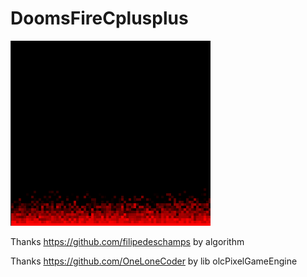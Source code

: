 # DoomsFireCplusplus

![](https://github.com/fernandomflopes/DoomsFireCplusplus/blob/master/DoomsFire/repomedia/doomsfire.png)



Thanks https://github.com/filipedeschamps by algorithm

Thanks https://github.com/OneLoneCoder by lib olcPixelGameEngine
